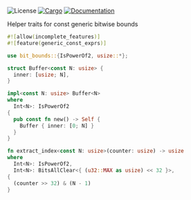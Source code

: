 ![License](https://img.shields.io/badge/license-MIT-green.svg)
[![Cargo](https://img.shields.io/crates/v/bit-bounds.svg)](https://crates.io/crates/bit-bounds)
[![Documentation](https://docs.rs/bit-bounds/badge.svg)](https://docs.rs/bit-bounds)

Helper traits for const generic bitwise bounds

```rust
#![allow(incomplete_features)]
#![feature(generic_const_exprs)]

use bit_bounds::{IsPowerOf2, usize::*};

struct Buffer<const N: usize> {
  inner: [usize; N],
}

impl<const N: usize> Buffer<N>
where
  Int<N>: IsPowerOf2
{
  pub const fn new() -> Self {
    Buffer { inner: [0; N] }
  }
}

fn extract_index<const N: usize>(counter: usize) -> usize
where
  Int<N>: IsPowerOf2,
  Int<N>: BitsAllClear<{ (u32::MAX as usize) << 32 }>,
{
  (counter >> 32) & (N - 1)
}
```